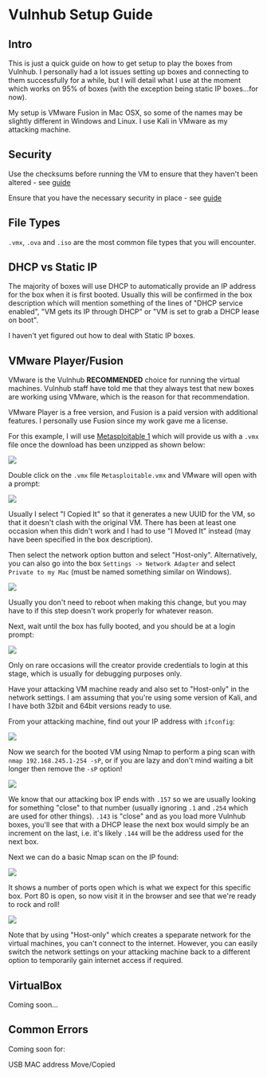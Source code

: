 # Vulnhub Setup Guide

## Intro

This is just a quick guide on how to get setup to play the boxes from Vulnhub. I personally had a lot issues setting up boxes and connecting to them successfully for a while, but I will detail what I use at the moment which works on 95% of boxes (with the exception being static IP boxes...for now).

My setup is VMware Fusion in Mac OSX, so some of the names may be slightly different in Windows and Linux. I use Kali in VMware as my attacking machine.

## Security

Use the checksums before running the VM to ensure that they haven't been altered - see [guide](https://www.vulnhub.com/faq/#checksum)

Ensure that you have the necessary security in place - see [guide](https://www.vulnhub.com/faq/#security)

## File Types

`.vmx`, `.ova` and `.iso` are the most common file types that you will encounter.

## DHCP vs Static IP

The majority of boxes will use DHCP to automatically provide an IP address for the box when it is first booted. Usually this will be confirmed in the box description which will mention something of the lines of "DHCP service enabled", "VM gets its IP through DHCP" or "VM is set to grab a DHCP lease on boot".

I haven't yet figured out how to deal with Static IP boxes.

## VMware Player/Fusion

VMware is the Vulnhub **RECOMMENDED** choice for running the virtual machines. Vulnhub staff have told me that they always test that new boxes are working using VMware, which is the reason for that recommendation.

VMware Player is a free version, and Fusion is a paid version with additional features. I personally use Fusion since my work gave me a license.

For this example, I will use [Metasploitable 1](https://www.vulnhub.com/entry/metasploitable-1,28/) which will provide us with a `.vmx` file once the download has been unzipped as shown below:

![](setup_guide/metasploitable1.png)

Double click on the `.vmx` file `Metasploitable.vmx` and VMware will open with a prompt:

![](setup_guide/metasploitable2.png)

Usually I select "I Copied It" so that it generates a new UUID for the VM, so that it doesn't clash with the original VM. There has been at least one occasion when this didn't work and I had to use "I Moved It" instead (may have been specified in the box description).

Then select the network option button and select "Host-only". Alternatively, you can also go into the box `Settings -> Network Adapter` and select `Private to my Mac` (must be named something similar on Windows).

![](setup_guide/metasploitable3.png)

Usually you don't need to reboot when making this change, but you may have to if this step doesn't work properly for whatever reason.

Next, wait until the box has fully booted, and you should be at a login prompt:

![](setup_guide/metasploitable4.png)

Only on rare occasions will the creator provide credentials to login at this stage, which is usually for debugging purposes only.

Have your attacking VM machine ready and also set to "Host-only" in the network settings. I am assuming that you're using some version of Kali, and I have both 32bit and 64bit versions ready to use.

From your attacking machine, find out your IP address with `ifconfig`:

![](setup_guide/metasploitable5.png)

Now we search for the booted VM using Nmap to perform a ping scan with `nmap 192.168.245.1-254 -sP`, or if you are lazy and don't mind waiting a bit longer then remove the `-sP` option!

![](setup_guide/metasploitable6.png)

We know that our attacking box IP ends with `.157` so we are usually looking for something "close" to that number (usually ignoring `.1` and `.254` which are used for other things). `.143` is "close" and as you load more Vulnhub boxes, you'll see that with a DHCP lease the next box would simply be an increment on the last, i.e. it's likely `.144` will be the address used for the next box.

Next we can do a basic Nmap scan on the IP found:

![](setup_guide/metasploitable7.png)

It shows a number of ports open which is what we expect for this specific box. Port 80 is open, so now visit it in the browser and see that we're ready to rock and roll!

![](setup_guide/metasploitable8.png)

Note that by using "Host-only" which creates a speparate network for the virtual machines, you can't connect to the internet. However, you can easily switch the network settings on your attacking machine back to a different option to temporarily gain internet access if required.

## VirtualBox

Coming soon...

## Common Errors

Coming soon for:

USB
MAC address
Move/Copied
